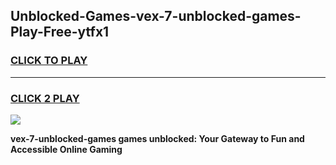 
## Unblocked-Games-vex-7-unblocked-games-Play-Free-ytfx1
<h3>
<a href="https://premium76.site?title=vex-7-unblocked-games&ref=10A">CLICK TO PLAY</a></h3>
<hr>

<h3>
<a href="https://premium76.site?title=vex-7-unblocked-games&ref=10A">CLICK 2 PLAY</a>
  
</h3>

<a href="https://premium76.site?title=vex-7-unblocked-games&ref=10A"><img src="https://clearcache.store/games.png"></a>


**vex-7-unblocked-games games unblocked: Your Gateway to Fun and Accessible Online Gaming**
